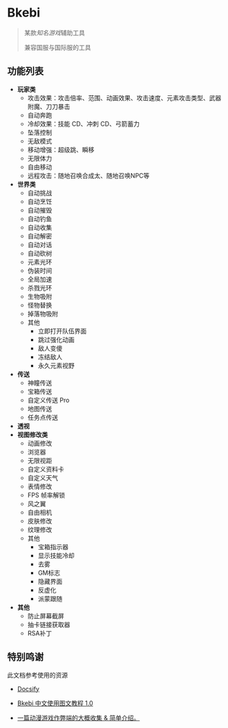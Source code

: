 # Bkebi

> 某款*知名游戏*辅助工具
> 
>  兼容国服与国际服的工具



## 功能列表

* **玩家类**
  * 攻击效果：攻击倍率、范围、动画效果、攻击速度、元素攻击类型、武器附魔、刀刀暴击
  * 自动奔跑
  * 冷却效果：技能 CD、冲刺 CD、弓箭蓄力
  * 坠落控制
  * 无敌模式
  * 移动增强：超级跳、瞬移
  * 无限体力
  * 自由移动
  * 远程攻击：随地召唤合成太、随地召唤NPC等
* **世界类**
  * 自动挑战
  * 自动烹饪
  * 自动摧毁
  * 自动钓鱼
  * 自动收集
  * 自动解密
  * 自动对话
  * 自动砍树
  * 元素光环
  * 伪装时间
  * 全局加速
  * 杀戮光环
  * 生物吸附
  * 怪物替换
  * 掉落物吸附
  * 其他
    * 立即打开队伍界面
    * 跳过强化动画
    * 敌人变傻
    * 冻结敌人
    * 永久元素视野
* **传送**
  * 神瞳传送
  * 宝箱传送
  * 自定义传送 Pro
  * 地图传送
  * 任务点传送
* **透视**
* **视图修改类**
  * 动画修改
  * 浏览器
  * 无限视距
  * 自定义资料卡
  * 自定义天气
  * 表情修改
  * FPS 帧率解锁
  * 风之翼
  * 自由相机
  * 皮肤修改
  * 纹理修改
  * 其他
    * 宝箱指示器
    * 显示技能冷却
    * 去雾
    * GM标志
    * 隐藏界面
    * 反虚化
    * 派蒙跟随
* **其他**
  * 防止屏幕截屏
  * 抽卡链接获取器
  * RSA补丁

## 特别鸣谢

此文档参考使用的资源

* [Docsify](https://docsify.js.org/)

* [Bkebi 中文使用图文教程 1.0](https://www.kdocs.cn/l/csNDRjijraFk)

* [一篇动漫游戏作弊端的大概收集 & 简单介绍。](https://ahalpha.github.io/Anime_Game_Ha-k_Docs/cheat/bkebi-gc)
